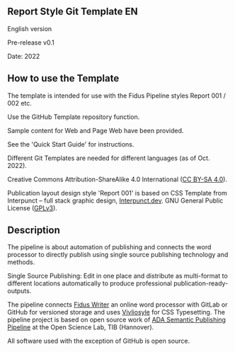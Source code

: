 ## Report Style Git Template EN

English version

Pre-release v0.1

Date: 2022

## How to use the Template

The template is intended for use with the Fidus Pipeline styles Report 001 / 002 etc.

Use the GitHub Template repository function.

Sample content for Web and Page Web have been provided.

See the 'Quick Start Guide' for instructions.

Different Git Templates are needed for different languages (as of Oct. 2022).

Creative Commons Attribution-ShareAlike 4.0 International ([CC BY-SA 4.0](https://creativecommons.org/licenses/by-sa/4.0/)).

Publication layout design style 'Report 001' is based on CSS Template from Interpunct – full stack graphic design, [Interpunct.dev](https://interpunct.dev/). GNU General Public License ([GPLv3](https://www.gnu.org/licenses/gpl-3.0.html)).

## Description

The pipeline is about automation of publishing and connects the word processor to directly publish using single source publishing technology and methods.

Single Source Publishing: Edit in one place and distribute as multi-format to different locations automatically to produce professional publication-ready-outputs.

The pipeline connects [Fidus Writer](https://www.fiduswriter.org/) an online word processor with GitLab or GitHub for versioned storage and uses [Vivliosyle](https://vivliostyle.org/) for CSS Typesetting. The pipeline project is based on open source work of [ADA Semantic Publishing Pipeline](https://github.com/TIBHannover/ADA) at the Open Science Lab, TIB (Hannover).

All software used with the exception of GitHub is open source.
